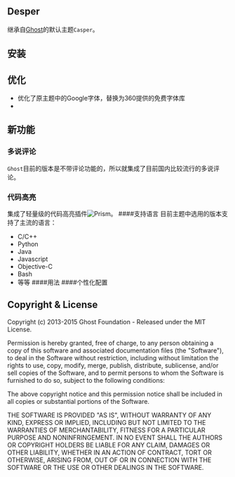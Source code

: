 ## Desper

继承自[Ghost](http://github.com/tryghost/ghost/)的默认主题`Casper`。

## 安装

## 优化
* 优化了原主题中的Google字体，替换为360提供的免费字体库
*

## 新功能
### 多说评论
`Ghost`目前的版本是不带评论功能的，所以就集成了目前国内比较流行的多说评论。
### 代码高亮
集成了轻量级的代码高亮插件![Prism](http://prismjs.com)。
####支持语言
目前主题中选用的版本支持了主流的语言：
* C/C++
* Python
* Java
* Javascript
* Objective-C
* Bash
* 等等
####用法
####个性化配置


## Copyright & License

Copyright (c) 2013-2015 Ghost Foundation - Released under the MIT License.

Permission is hereby granted, free of charge, to any person obtaining a copy of this software and associated documentation files (the "Software"), to deal in the Software without restriction, including without limitation the rights to use, copy, modify, merge, publish, distribute, sublicense, and/or sell copies of the Software, and to permit persons to whom the Software is furnished to do so, subject to the following conditions:

The above copyright notice and this permission notice shall be included in all copies or substantial portions of the Software.

THE SOFTWARE IS PROVIDED "AS IS", WITHOUT WARRANTY OF ANY KIND, EXPRESS OR IMPLIED, INCLUDING BUT NOT LIMITED TO THE WARRANTIES OF MERCHANTABILITY, FITNESS FOR A PARTICULAR PURPOSE AND
NONINFRINGEMENT. IN NO EVENT SHALL THE AUTHORS OR COPYRIGHT HOLDERS BE LIABLE FOR ANY CLAIM, DAMAGES OR OTHER LIABILITY, WHETHER IN AN ACTION OF CONTRACT, TORT OR OTHERWISE, ARISING FROM, OUT OF OR IN CONNECTION WITH THE SOFTWARE OR THE USE OR OTHER DEALINGS IN THE SOFTWARE.
